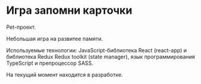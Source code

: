 # Игра запомни карточки

Pet-проект.

Небольшая игра на развитее памяти.


Используемые технологии: JavaScript-библиотека React (react-app) и библиотека Redux Redux toolkit (state manager), язык программирования TypeScript и препроцессор SASS.

На текущий момент находится в разработке.